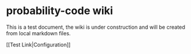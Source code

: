 # probability-code wiki

This is a test document, the wiki is under construction and will be created from local markdown files.

[[Test Link|Configuration]]

